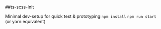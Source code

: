 ##ts-scss-init

Minimal dev-setup for quick test & prototyping
`npm install`
`npm run start`
(or yarn equivalent)